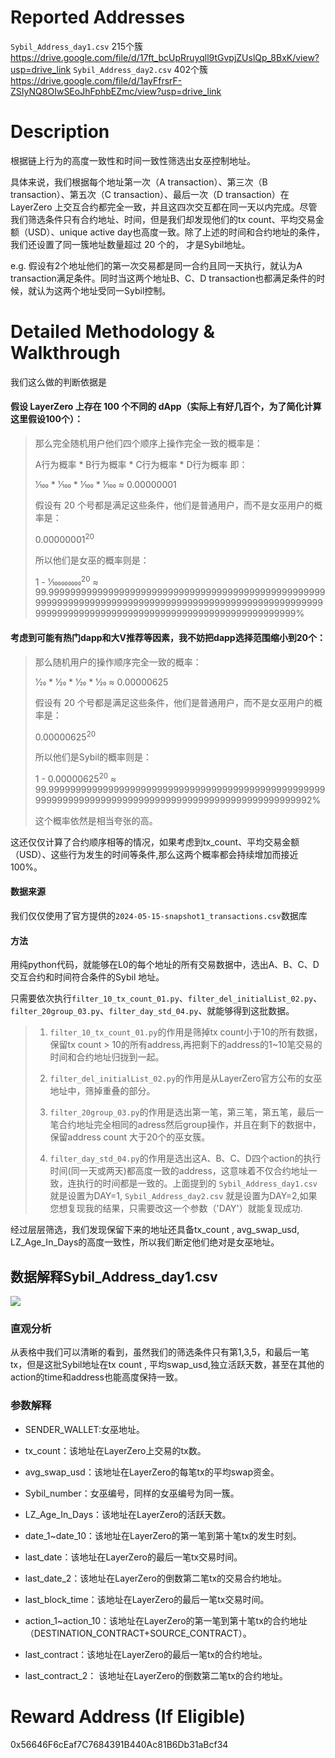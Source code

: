 # Reported Addresses

`Sybil_Address_day1.csv` 215个簇
https://drive.google.com/file/d/17ft_bcUpRruyqll9tGvpjZUslQp_8BxK/view?usp=drive_link
`Sybil_Address_day2.csv` 402个簇
https://drive.google.com/file/d/1ayFfrsrF-ZSIyNQ8OIwSEoJhFphbEZmc/view?usp=drive_link
# Description
根据链上行为的高度一致性和时间一致性筛选出女巫控制地址。


具体来说，我们根据每个地址第一次（A transaction）、第三次（B transaction）、第五次（C transaction）、最后一次（D transaction）在 LayerZero 上交互合约都完全一致，并且这四次交互都在同一天以内完成。尽管我们筛选条件只有合约地址、时间，但是我们却发现他们的tx count、平均交易金额（USD）、unique active day也高度一致。除了上述的时间和合约地址的条件，我们还设置了同一簇地址数量超过 20 个的，
才是Sybil地址。


e.g. 假设有2个地址他们的第一次交易都是同一合约且同一天执行，就认为A transaction满足条件。同时当这两个地址B、C、D transaction也都满足条件的时候，就认为这两个地址受同一Sybil控制。

# Detailed Methodology & Walkthrough
我们这么做的判断依据是
#### 假设 LayerZero 上存在 100 个不同的 dApp（实际上有好几百个，为了简化计算这里假设100个）：
<blockquote>



那么完全随机用户他们四个顺序上操作完全一致的概率是：

A行为概率 * B行为概率 * C行为概率 * D行为概率  即：

1&frasl;100 * 1&frasl;100 * 1&frasl;100 * 1&frasl;100 ≈ 0.00000001

假设有 20 个号都是满足这些条件，他们是普通用户，而不是女巫用户的概率是：

0.00000001<sup>20</sup>

所以他们是女巫的概率则是：

1 - 1&frasl;100000000<sup>20</sup> ≈ 99.99999999999999999999999999999999999999999999999999999999999999999999999999999999999999999999999999999999999999999999999999999999999999999999999999999999%


</blockquote>

#### 考虑到可能有热门dapp和大V推荐等因素，我不妨把dapp选择范围缩小到20个：

<blockquote>

  
那么随机用户的操作顺序完全一致的概率：
  
1&frasl;20 * 1&frasl;20 * 1&frasl;20 * 1&frasl;20 ≈ 0.00000625

假设有 20 个号都是满足这些条件，他们是普通用户，而不是女巫用户的概率是：

0.00000625<sup>20</sup>

所以他们是Sybil的概率则是：

1 - 0.00000625<sup>20</sup> ≈ 99.999999999999999999999999999999999999999999999999999999999999999999999999999999999999999999999999999992%

这个概率依然是相当夸张的高。
</blockquote>

这还仅仅计算了合约顺序相等的情况，如果考虑到tx_count、平均交易金额（USD）、这些行为发生的时间等条件,那么这两个概率都会持续增加而接近 100%。


#### 数据来源
我们仅仅使用了官方提供的`2024-05-15-snapshot1_transactions.csv`数据库
#### 方法
用纯python代码，就能够在L0的每个地址的所有交易数据中，选出A、B、C、D交互合约和时间符合条件的Sybil 地址。

只需要依次执行`filter_10_tx_count_01.py`、`filter_del_initialList_02.py`、`filter_20group_03.py`、`filter_day_std_04.py`、就能够得到这批数据。

<blockquote>
  
1.  `filter_10_tx_count_01.py`的作用是筛掉tx count小于10的所有数据，保留tx count > 10的所有address,再把剩下的address的1~10笔交易的时间和合约地址归拢到一起。

2.  `filter_del_initialList_02.py`的作用是从LayerZero官方公布的女巫地址中，筛掉重叠的部分。

3.  `filter_20group_03.py`的作用是选出第一笔，第三笔，第五笔，最后一笔合约地址完全相同的adress然后group操作，并且在剩下的数据中，保留address count 大于20个的巫女簇。

4.  `filter_day_std_04.py`的作用是选出这A、B、C、D四个action的执行时间(同一天或两天)都高度一致的address，这意味着不仅合约地址一致，连执行的时间都是一致的。上面提到的 `Sybil_Address_day1.csv` 就是设置为DAY=1, `Sybil_Address_day2.csv` 就是设置为DAY=2,如果您想复现我的结果，只需要改这一个参数（'DAY'）就能复现成功.
   

</blockquote>
经过层层筛选，我们发现保留下来的地址还具备tx_count , avg_swap_usd, LZ_Age_In_Days的高度一致性，所以我们断定他们绝对是女巫地址。

## 数据解释Sybil_Address_day1.csv
<img src="https://i.imgur.com/EWvKUMZ.png">

### 直观分析
从表格中我们可以清晰的看到，虽然我们的筛选条件只有第1,3,5，和最后一笔 tx，但是这批Sybil地址在tx count , 平均swap_usd,独立活跃天数，甚至在其他的action的time和address也能高度保持一致。
### 参数解释
- SENDER_WALLET:女巫地址。

- tx_count：该地址在LayerZero上交易的tx数。

- avg_swap_usd：该地址在LayerZero的每笔tx的平均swap资金。

- Sybil_number：女巫编号，同样的女巫编号为同一簇。

- LZ_Age_In_Days：该地址在LayerZero的活跃天数。

- date_1~date_10：该地址在LayerZero的第一笔到第十笔tx的发生时刻。

- last_date：该地址在LayerZero的最后一笔tx交易时间。

- last_date_2：该地址在LayerZero的倒数第二笔tx的交易合约地址。

- last_block_time：该地址在LayerZero的最后一笔tx交易时间。

- action_1~action_10：该地址在LayerZero的第一笔到第十笔tx的合约地址（DESTINATION_CONTRACT+SOURCE_CONTRACT）。

- last_contract：该地址在LayerZero的最后一笔tx的合约地址。

- last_contract_2： 该地址在LayerZero的倒数第二笔tx的合约地址。

  
# Reward Address (If Eligible)
0x56646F6cEaf7C7684391B440Ac81B6Db31aBcf34
